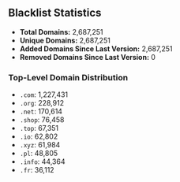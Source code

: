 ## Blacklist Statistics

- **Total Domains:** 2,687,251
- **Unique Domains:** 2,687,251
- **Added Domains Since Last Version:** 2,687,251
- **Removed Domains Since Last Version:** 0

### Top-Level Domain Distribution

-  `.com`: 1,227,431
-  `.org`: 228,912
-  `.net`: 170,614
-  `.shop`: 76,458
-  `.top`: 67,351
-  `.io`: 62,802
-  `.xyz`: 61,984
-  `.pl`: 48,805
-  `.info`: 44,364
-  `.fr`: 36,112
